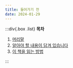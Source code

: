 ```yaml
---
title: 들어가기 전
date: 2024-01-29
---
```


:::div{.box .list}
**목차**

1. [머리말](/basecamp-sql/chapter00/hello)
2. [알아야 할 내용이 담겨 있습니다](/basecamp-sql/chapter00/content)
3. [이 책을 읽는 방법](/basecamp-sql/chapter00/how-to-read)

:::
